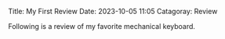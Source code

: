 Title: My First Review
Date: 2023-10-05 11:05
Catagoray: Review

Following is a review of my favorite mechanical keyboard.
